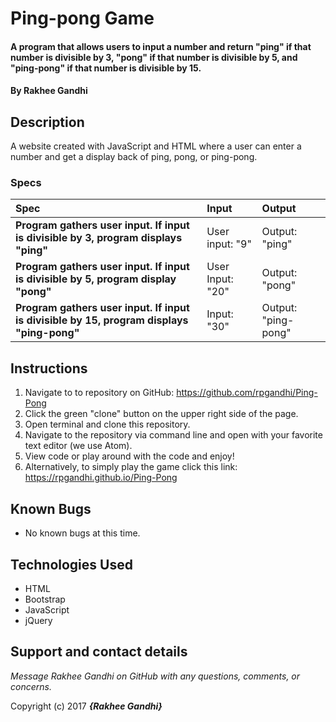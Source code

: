 # Ping-pong Game

#### A program that allows users to input a number and return "ping" if that number is divisible by 3, "pong" if that number is divisible by 5, and "ping-pong" if that number is divisible by 15.

#### By **Rakhee Gandhi**

## Description

A website created with JavaScript and HTML where a user can enter a number and get a display back of ping, pong, or ping-pong.


### Specs
| Spec | Input | Output |
| :-------------     | :------------- | :------------- |
| **Program gathers user input. If input is divisible by 3, program displays "ping"** | User input: "9" | Output: "ping" |
| **Program gathers user input. If input is divisible by 5, program display "pong"**| User Input: "20" | Output: "pong" |
| **Program gathers user input. If input is divisible by 15, program displays "ping-pong"**| Input: "30" | Output: "ping-pong" |


## Instructions

1. Navigate to to repository on GitHub: https://github.com/rpgandhi/Ping-Pong
2. Click the green "clone" button on the upper right side of the page.
3. Open terminal and clone this repository.
4. Navigate to the repository via command line and open with your favorite text   editor (we use Atom).
5. View code or play around with the code and enjoy!
6. Alternatively, to simply play the game click this link: https://rpgandhi.github.io/Ping-Pong

## Known Bugs
* No known bugs at this time.

## Technologies Used
* HTML
* Bootstrap
* JavaScript
* jQuery

## Support and contact details

_Message Rakhee Gandhi on GitHub with any questions, comments, or concerns._

Copyright (c) 2017 **_{Rakhee Gandhi}_**
